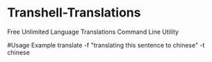 # Transhell-Translations
Free Unlimited Language Translations Command Line Utility

#Usage Example
translate -f "translating this sentence to chinese" -t chinese
